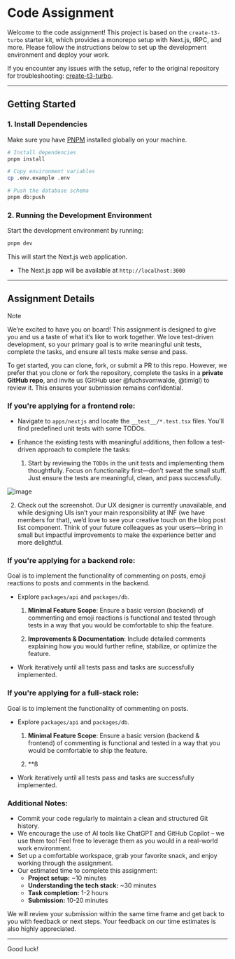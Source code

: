# Code Assignment

Welcome to the code assignment! This project is based on the `create-t3-turbo` starter kit, which provides a monorepo setup with Next.js, tRPC, and more. Please follow the instructions below to set up the development environment and deploy your work.

If you encounter any issues with the setup, refer to the original repository for troubleshooting: [create-t3-turbo](https://github.com/t3-oss/create-t3-turbo).

---


## Getting Started

### 1. Install Dependencies

Make sure you have [PNPM](https://pnpm.io/) installed globally on your machine.

```bash
# Install dependencies
pnpm install

# Copy environment variables
cp .env.example .env

# Push the database schema
pnpm db:push
```

### 2. Running the Development Environment

Start the development environment by running:

```bash
pnpm dev
```

This will start the Next.js web application.

- The Next.js app will be available at `http://localhost:3000`

---

## Assignment Details

> [!NOTE]
>
> We’re excited to have you on board! This assignment is designed to give you and us a taste of what it’s like to work together. We love test-driven development, so your primary goal is to write meaningful unit tests, complete the tasks, and ensure all tests make sense and pass.

To get started, you can clone, fork, or submit a PR to this repo. However, we prefer that you clone or fork the repository, complete the tasks in a **private GitHub repo**, and invite us (GitHub user @fuchsvomwalde, @timlgl) to review it. This ensures your submission remains confidential.

### If you're applying for a frontend role:
- Navigate to `apps/nextjs` and locate the `__test__/*.test.tsx` files. You'll find predefined unit tests with some TODOs.
- Enhance the existing tests with meaningful additions, then follow a test-driven approach to complete the tasks: 

  1. Start by reviewing the `TODOs` in the unit tests and implementing them thoughtfully. Focus on functionality first—don’t sweat the small stuff. Just ensure the tests are meaningful, clean, and pass successfully.

![image](./screenshot.png)

  2. Check out the screenshot. Our UX designer is currently unavailable, and while designing UIs isn’t your main responsibility at INF (we have members for that), we’d love to see your creative touch on the blog post list component. Think of your future colleagues as your users—bring in small but impactful improvements to make the experience better and more delightful.

### If you're applying for a backend role:
Goal is to implement the functionality of commenting on posts, emoji reactions to posts and comments in the backend. 

- Explore `packages/api` and `packages/db`.

  1. **Minimal Feature Scope**: Ensure a basic version (backend) of commenting and emoji reactions is functional and tested through tests in a way that you would be comfortable to ship the feature. 

  2. **Improvements & Documentation**: Include detailed comments explaining how you would further refine, stabilize, or optimize the feature.


- Work iteratively until all tests pass and tasks are successfully implemented.

### If you're applying for a full-stack role:
Goal is to implement the functionality of commenting on posts. 

- Explore `packages/api` and `packages/db`.

  1. **Minimal Feature Scope**: Ensure a basic version (backend & frontend) of commenting is functional and tested in a way that you would be comfortable to ship the feature. 

  2. **ß

- Work iteratively until all tests pass and tasks are successfully implemented.

### Additional Notes:
- Commit your code regularly to maintain a clean and structured Git history.
- We encourage the use of AI tools like ChatGPT and GitHub Copilot – we use them too! Feel free to leverage them as you would in a real-world work environment.
- Set up a comfortable workspace, grab your favorite snack, and enjoy working through the assignment.
- Our estimated time to complete this assignment:
  - **Project setup:** ~10 minutes
  - **Understanding the tech stack:** ~30 minutes
  - **Task completion:** 1-2 hours
  - **Submission:** 10-20 minutes

We will review your submission within the same time frame and get back to you with feedback or next steps. Your feedback on our time estimates is also highly appreciated.

---

Good luck!


